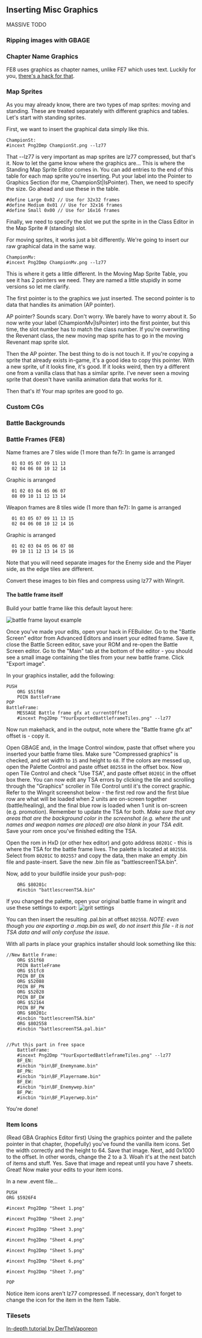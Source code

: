 
## Inserting Misc Graphics

MASSIVE TODO

### Ripping images with GBAGE
### Chapter Name Graphics
FE8 uses graphics as chapter names, unlike FE7 which uses text.
Luckily for you, [there's a hack for that](http://feuniverse.us/t/fe8-chapter-titles-as-text/2065?u=circleseverywhere).
### Map Sprites
As you may already know, there are two types of map sprites: moving and standing.
These are treated separately with different graphics and tables. Let's start
with standing sprites.

First, we want to insert the graphical data simply like this.
```
ChampionSt:
#incext Png2Dmp ChampionSt.png --lz77
```
That --lz77 is very important as map sprites are lz77 compressed, but that's it.
Now to let the game know where the graphics are...
This is where the Standing Map Sprite Editor comes in. You can add entries to the end
of this table for each map sprite you're inserting. Put your label into the Pointer
to Graphics Section (for me, ChampionSt|IsPointer).
Then, we need to specify the size. Go ahead and use these in the table.
```
#define Large 0x02 // Use for 32x32 frames
#define Medium 0x01 // Use for 32x16 frames
#define Small 0x00 // Use for 16x16 frames
```
Finally, we need to specify the slot we put the sprite in in the Class Editor in the 
Map Sprite # (standing) slot.

For moving sprites, it works just a bit differently. We're going to insert our raw
graphical data in the same way.
```
ChampionMv:
#incext Png2Dmp ChampionMv.png --lz77
```
This is where it gets a little different. In the Moving Map Sprite Table, you see
it has 2 pointers we need. They are named a little stupidly in some versions so let
me clarify.

The first pointer is to the graphics we just inserted.
The second pointer is to data that handles its animation (AP pointer).

AP pointer? Sounds scary. Don't worry. We barely have to worry about it.
So now write your label (ChampionMv|IsPointer) into the first pointer, but this time,
the slot number has to match the class number. If you're overwriting the Revenant class,
the new moving map sprite has to go in the moving Revenant map sprite slot.

Then the AP pointer. The best thing to do is not touch it. If you're copying a
sprite that already exists in-game, it's a good idea to copy this pointer.
With a new sprite, uf it looks fine, it's good. If it looks weird, then try a
different one from a vanilla class that has a similar sprite. I've never seen a moving
sprite that doesn't have vanilla animation data that works for it.

Then that's it! Your map sprites are good to go.
### Custom CGs
### Battle Backgrounds
### Battle Frames (FE8)
Name frames are 7 tiles wide (1 more than fe7):
In game is arranged

      01 03 05 07 09 11 13
      02 04 06 08 10 12 14

Graphic is arranged  

      01 02 03 04 05 06 07
      08 09 10 11 12 13 14

Weapon frames are 8 tiles wide (1 more than fe7):
In game is arranged

      01 03 05 07 09 11 13 15
      02 04 06 08 10 12 14 16

Graphic is arranged

      01 02 03 04 05 06 07 08
      09 10 11 12 13 14 15 16

Note that you will need separate images for the Enemy side and the Player side, as the edge tiles are different.

Convert these images to bin files and compress using lz77 with Wingrit.

#### The battle frame itself

Build your battle frame like this default layout here:

![battle frame layout example](/gfx/BattlescreenMenus.png)

Once you've made your edits, open your hack in FEBuilder. Go to the "Battle Screen" editor from Advanced Editors and insert your edited frame. Save it, close the Battle Screen editor, save your ROM and re-open the Battle Screen editor. Go to the "Main" tab at the bottom of the editor - you should see a small image containing the tiles from your new battle frame. Click "Export image".

In your graphics installer, add the following:
```
PUSH
    ORG $51f68
    POIN BattleFrame
POP
BattleFrame:
    MESSAGE Battle frame gfx at currentOffset
    #incext Png2Dmp "YourExportedBattleframeTiles.png" --lz77
```

Now run makehack, and in the output, note where the "Battle frame gfx at" offset is - copy it.

Open GBAGE and, in the Image Control window, paste that offset where you inserted your battle frame tiles. Make sure "Compressed graphics" is checked, and set width to `15` and height to `68`. If the colors are messed up, open the Palette Control and paste offset `802558` in the offset box. Now open Tile Control and check "Use TSA", and paste offset `80201C` in the offset box there. You can now edit any TSA errors by clicking the tile and scrolling through the "Graphics" scroller in Tile Control until it's the correct graphic. 
Refer to the Wingrit screenshot below - the first red row and the first blue row are what will be loaded when 2 units are on-screen together (battle/healing), and the final blue row is loaded when 1 unit is on-screen (e.g. promotion). Remember to update the TSA for both. *Make sure that any areas that are the background color in the screenshot (e.g. where the unit names and weapon names are placed) are also blank in your TSA edit.* Save your rom once you've finished editing the TSA.

Open the rom in HxD (or other hex editor) and goto address `80201C` - this is where the TSA for the battle frame lives. The palette is located at `802558`. Select from `80201C` to `802557` and copy the data, then make an empty .bin file and paste-insert. Save the new .bin file as "battlescreenTSA.bin".

Now, add to your buildfile inside your push-pop:
```
    ORG $80201c
    #incbin "battlescreenTSA.bin"
```

If you changed the palette, open your original battle frame in wingrit and use these settings to export:
![grit settings](https://i.gyazo.com/b153f107d63d24084884ebc715ce4708.png)

You can then insert the resulting .pal.bin at offset `802558`. *NOTE: even though you are exporting a .map.bin as well, do not insert this file - it is not TSA data and will only confuse the issue.*

With all parts in place your graphics installer should look something like this:
```
//New Battle Frame:
    ORG $51f68
    POIN BattleFrame
    ORG $51fc8
    POIN BF_EN
    ORG $52088
    POIN BF_PN
    ORG $52028
    POIN BF_EW
    ORG $52164
    POIN BF_PW
    ORG $80201c
    #incbin "battlescreenTSA.bin"
    ORG $802558
    #incbin "battlescreenTSA.pal.bin"


//Put this part in free space
    BattleFrame:
    #incext Png2Dmp "YourExportedBattleframeTiles.png" --lz77
    BF_EN:
    #incbin "bin\BF_Enemyname.bin"
    BF_PN:
    #incbin "bin\BF_Playername.bin"
    BF_EW:
    #incbin "bin\BF_Enemywep.bin"
    BF_PW:
    #incbin "bin\BF_Playerwep.bin"
```

You're done!

### Item Icons
(Read GBA Graphics Editor first)
Using the graphics pointer and the pallete pointer in that chapter, (hopefully) you've
found the vanilla item icons. Set the width correctly and the height to 64. Save that
image. Next, add 0x1000 to the offset. In other words, change the 2 to a 3.
Woah it's at the next batch of items and stuff.
Yes. Save that image and repeat until you have 7 sheets.
Great! Now make your edits to your item icons.

In a new .event file...
```
PUSH
ORG $5926F4

#incext Png2Dmp "Sheet 1.png"

#incext Png2Dmp "Sheet 2.png"

#incext Png2Dmp "Sheet 3.png"

#incext Png2Dmp "Sheet 4.png"

#incext Png2Dmp "Sheet 5.png"

#incext Png2Dmp "Sheet 6.png"

#incext Png2Dmp "Sheet 7.png"

POP
```
Notice item icons aren't lz77 compressed.
If necessary, don't forget to change the icon for the item in the Item Table.


### Tilesets

[In-depth tutorial by DerTheVaporeon](https://feuniverse.us/t/fe8-tileset-insertion-editing-tutorial-derthevaporeon-2018/4102)
